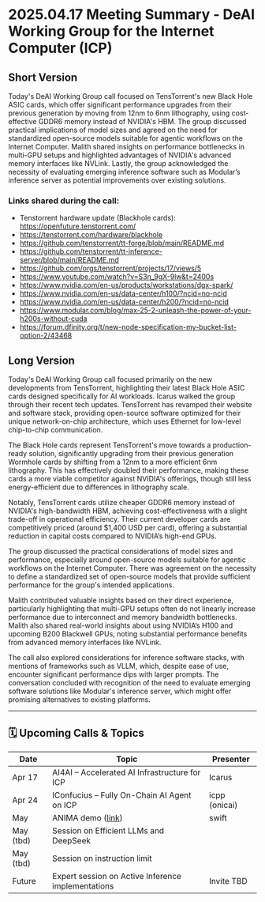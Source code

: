 # 2025.04.17 Meeting Summary - DeAI Working Group for the Internet Computer (ICP)

## Short Version
Today's DeAI Working Group call focused on TensTorrent's new Black Hole ASIC cards, which offer significant performance upgrades from their previous generation by moving from 12nm to 6nm lithography, using cost-effective GDDR6 memory instead of NVIDIA's HBM. The group discussed practical implications of model sizes and agreed on the need for standardized open-source models suitable for agentic workflows on the Internet Computer. Malith shared insights on performance bottlenecks in multi-GPU setups and highlighted advantages of NVIDIA's advanced memory interfaces like NVLink. Lastly, the group acknowledged the necessity of evaluating emerging inference software such as Modular’s inference server as potential improvements over existing solutions.

### Links shared during the call:
* Tenstorrent hardware update (Blackhole cards): https://openfuture.tenstorrent.com/
* https://tenstorrent.com/hardware/blackhole
* https://github.com/tenstorrent/tt-forge/blob/main/README.md
* https://github.com/tenstorrent/tt-inference-server/blob/main/README.md
* https://github.com/orgs/tenstorrent/projects/17/views/5
* https://www.youtube.com/watch?v=S3n_9gX-9lw&t=2400s
* https://www.nvidia.com/en-us/products/workstations/dgx-spark/
* https://www.nvidia.com/en-us/data-center/h100/?ncid=no-ncid
* https://www.nvidia.com/en-us/data-center/h200/?ncid=no-ncid
* https://www.modular.com/blog/max-25-2-unleash-the-power-of-your-h200s-without-cuda
* https://forum.dfinity.org/t/new-node-specification-my-bucket-list-option-2/43468

## Long Version
Today's DeAI Working Group call focused primarily on the new developments from TensTorrent, highlighting their latest Black Hole ASIC cards designed specifically for AI workloads. Icarus walked the group through their recent tech updates. TensTorrent has revamped their website and software stack, providing open-source software optimized for their unique network-on-chip architecture, which uses Ethernet for low-level chip-to-chip communication.

The Black Hole cards represent TensTorrent's move towards a production-ready solution, significantly upgrading from their previous generation Wormhole cards by shifting from a 12nm to a more efficient 6nm lithography. This has effectively doubled their performance, making these cards a more viable competitor against NVIDIA's offerings, though still less energy-efficient due to differences in lithography scale.

Notably, TensTorrent cards utilize cheaper GDDR6 memory instead of NVIDIA's high-bandwidth HBM, achieving cost-effectiveness with a slight trade-off in operational efficiency. Their current developer cards are competitively priced (around $1,400 USD per card), offering a substantial reduction in capital costs compared to NVIDIA’s high-end GPUs.

The group discussed the practical considerations of model sizes and performance, especially around open-source models suitable for agentic workflows on the Internet Computer. There was agreement on the necessity to define a standardized set of open-source models that provide sufficient performance for the group's intended applications.

Malith contributed valuable insights based on their direct experience, particularly highlighting that multi-GPU setups often do not linearly increase performance due to interconnect and memory bandwidth bottlenecks. Malith also shared real-world insights about using NVIDIA’s H100 and upcoming B200 Blackwell GPUs, noting substantial performance benefits from advanced memory interfaces like NVLink.

The call also explored considerations for inference software stacks, with mentions of frameworks such as VLLM, which, despite ease of use, encounter significant performance dips with larger prompts. The conversation concluded with recognition of the need to evaluate emerging software solutions like Modular's inference server, which might offer promising alternatives to existing platforms.

---

## 🗓 Upcoming Calls & Topics

| Date     | Topic                                                                                                 | Presenter     |
|----------|-------------------------------------------------------------------------------------------------------|---------------|
| Apr 17   | AI4AI – Accelerated AI Infrastructure for ICP                                                                | Icarus        |
| Apr 24   | IConfucius – Fully On-Chain AI Agent on ICP                                                           | icpp (onicai) |
| May      | ANIMA demo ([link](https://forum.dfinity.org/t/introducing-the-llm-canister-deploy-ai-agents-with-a-few-lines-of-code/41424/35?u=patnorris)) | swift         |
| May (tbd)| Session on Efficient LLMs and DeepSeek                                                               |               |
| May (tbd)| Session on instruction limit                                                                          |               |
| Future   | Expert session on Active Inference implementations                                                    | Invite TBD    |
